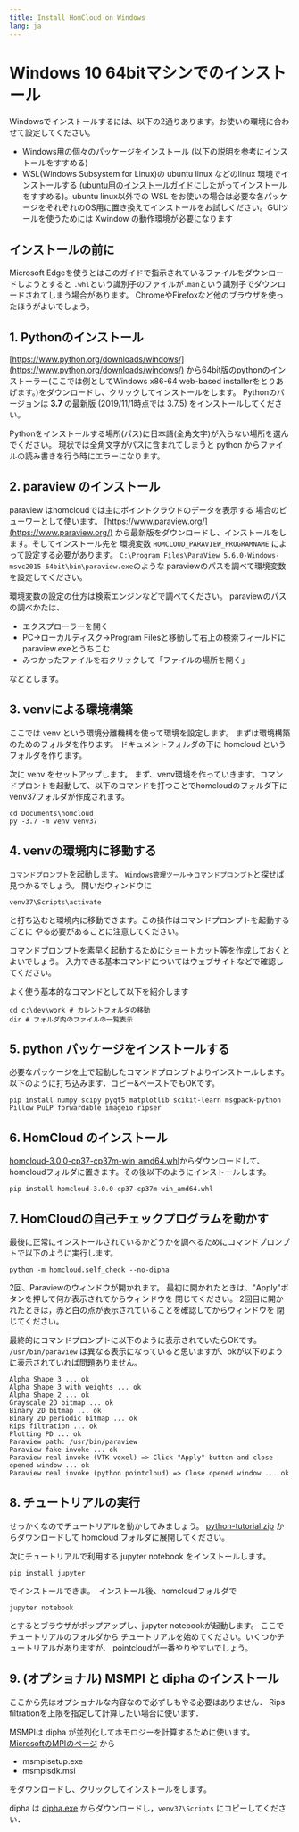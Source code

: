 ```yaml
---
title: Install HomCloud on Windows
lang: ja
---
```


# Windows 10 64bitマシンでのインストール

Windowsでインストールするには、以下の2通りあります。お使いの環境に合わせて設定してください。

 * Windows用の個々のパッケージをインストール (以下の説明を参考にインストールをすすめる)
 * WSL(Windows Subsystem for Linux)の ubuntu linux などのlinux 環境でインストールする ([ubuntu用のインストールガイド](install_guide_for_Ubuntu.html)にしたがってインストールをすすめる)。ubuntu linux以外での WSL をお使いの場合は必要な各パッケージをそれぞれのOS用に置き換えてインストールをお試しください。GUIツールを使うためには Xwindow の動作環境が必要になります

## インストールの前に

Microsoft Edgeを使うとはこのガイドで指示されているファイルをダウンロードしようとすると
`.whl`という識別子のファイルが`.man`という識別子でダウンロードされてしまう場合があります。
ChromeやFirefoxなど他のブラウザを使ったほうがよいでしょう。

## 1. Pythonのインストール

[https://www.python.org/downloads/windows/](https://www.python.org/downloads/windows/)
から64bit版のpythonのインストーラー(ここでは例としてWindows x86-64 web-based installerをとりあげます。)をダウンロードし、クリックしてインストールをします。
Pythonのバージョンは **3.7** の最新版 (2019/11/1時点では 3.7.5) をインストールしてください。

Pythonをインストールする場所(パス)に日本語(全角文字)が入らない場所を選んでください。
現状では全角文字がパスに含まれてしまうと python からファイルの読み書きを行う時にエラーになります。

## 2. paraview のインストール

paraview はhomcloudでは主にポイントクラウドのデータを表示する
場合のビューワーとして使います。
[https://www.paraview.org/](https://www.paraview.org/)
から最新版をダウンロードし、インストールをします。そしてインストール先を
環境変数 `HOMCLOUD_PARAVIEW_PROGRAMNAME` によって設定する必要があります。
`C:\Program Files\ParaView 5.6.0-Windows-msvc2015-64bit\bin\paraview.exe`のような
paraviewのパスを調べて環境変数を設定してください。

環境変数の設定の仕方は検索エンジンなどで調べてください。
paraviewのパスの調べかたは、

* エクスプローラーを開く
* PC→ローカルディスク→Program Filesと移動して右上の検索フィールドに
  paraview.exeとうちこむ
* みつかったファイルを右クリックして「ファイルの場所を開く」

などとします。

## 3. venvによる環境構築

ここでは venv という環境分離機構を使って環境を設定します。
まずは環境構築のためのフォルダを作ります。
ドキュメントフォルダの下に homcloud というフォルダを作ります。

次に venv をセットアップします。 まず、venv環境を作っていきます。コマンドプロントを起動して、以下のコマンドを打つことでhomcloudのフォルダ下にvenv37フォルダが作成されます。

    cd Documents\homcloud
    py -3.7 -m venv venv37

## 4. venvの環境内に移動する
`コマンドプロンプト`を起動します。
`Windows管理ツール`→`コマンドプロンプト`と探せば見つかるでしょう。
開いだウィンドウに

    venv37\Scripts\activate

と打ち込むと環境内に移動できます。この操作はコマンドプロンプトを起動するごとに
やる必要があることに注意してください。

コマンドプロンプトを素早く起動するためにショートカット等を作成しておくとよいでしょう。
入力できる基本コマンドについてはウェブサイトなどで確認してください。

よく使う基本的なコマンドとして以下を紹介します

    cd c:\dev\work # カレントフォルダの移動
    dir # フォルダ内のファイルの一覧表示

## 5. python パッケージをインストールする
必要なパッケージを上で起動したコマンドプロンプトよりインストールします。
以下のように打ち込みます．コピー&ペーストでもOKです。

    pip install numpy scipy pyqt5 matplotlib scikit-learn msgpack-python Pillow PuLP forwardable imageio ripser

## 6. HomCloud のインストール
[homcloud-3.0.0-cp37-cp37m-win_amd64.whl](download/win/homcloud-3.0.0-cp37-cp37m-win_amd64.whl)からダウンロードして、homcloudフォルダに置きます。その後以下のようにインストールします。

    pip install homcloud-3.0.0-cp37-cp37m-win_amd64.whl

## 7. HomCloudの自己チェックプログラムを動かす

最後に正常にインストールされているかどうかを調べるためにコマンドプロンプトで以下のように実行します。

    python -m homcloud.self_check --no-dipha

2回、Paraviewのウィンドウが開かれます。
最初に開かれたときは、"Apply"ボタンを押して何か表示されてからウィンドウを
閉じてください。
2回目に開かれたときは，赤と白の点が表示されていることを確認してからウィンドウを
閉じてください。

最終的にコマンドプロンプトに以下のように表示されていたらOKです。
`/usr/bin/paraview`
は異なる表示になっていると思いますが、okが以下のように表示されていれば問題ありません。

    Alpha Shape 3 ... ok
    Alpha Shape 3 with weights ... ok
    Alpha Shape 2 ... ok
    Grayscale 2D bitmap ... ok
    Binary 2D bitmap ... ok
    Binary 2D periodic bitmap ... ok
    Rips filtration ... ok
    Plotting PD ... ok
    Paraview path: /usr/bin/paraview
    Paraview fake invoke ... ok
    Paraview real invoke (VTK voxel) => Click "Apply" button and close opened window ... ok
    Paraview real invoke (python pointcloud) => Close opened window ... ok


## 8. チュートリアルの実行

せっかくなのでチュートリアルを動かしてみましょう。
[python-tutorial.zip](/download/python-tutorial.zip)
からダウンロードして homcloud フォルダに展開してください。

次にチュートリアルで利用する jupyter notebook をインストールします。

    pip install jupyter

でインストールできま。　インストール後、homcloudフォルダで

    jupyter notebook

とするとブラウザがポップアップし、jupyter notebookが起動します。
ここでチュートリアルのフォルダから
チュートリアルを始めてください。いくつかチュートリアルがありますが、
pointcloudが一番やりやすいでしょう。


## 9. (オプショナル) MSMPI と dipha のインストール

ここから先はオプショナルな内容なので必ずしもやる必要はありません．
Rips filtrationを上限を指定して計算したい場合に使います．

MSMPIは dipha が並列化してホモロジーを計算するために使います。
[MicrosoftのMPIのページ](https://docs.microsoft.com/en-us/message-passing-interface/microsoft-mpi)
から

* msmpisetup.exe
* msmpisdk.msi

をダウンロードし、クリックしてインストールをします。

dipha は [dipha.exe](/donwload/win/dipha.exe) からダウンロードし，`venv37\Scripts` にコピーしてください．
